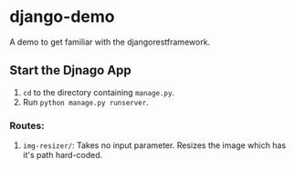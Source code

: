 # django-demo
A demo to get familiar with the djangorestframework.

## Start the Djnago App
1. `cd` to the directory containing `manage.py`.
2. Run `python manage.py runserver`.

### Routes:
1. `img-resizer/`: Takes no input parameter. Resizes the image which has it's path hard-coded.